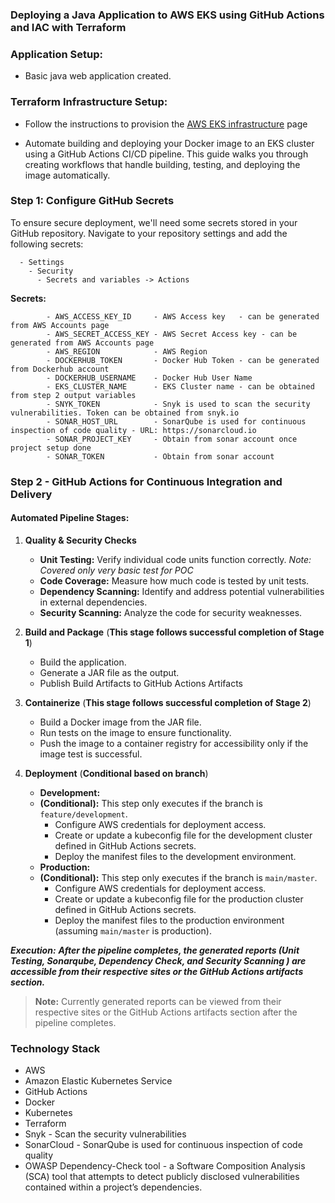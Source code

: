 ### Deploying a Java Application to AWS EKS using GitHub Actions and IAC with Terraform

### Application Setup:
- Basic java web application created.

### Terraform Infrastructure Setup:

- Follow the instructions  to provision the [AWS EKS infrastructure](infra_as_code/2.aws_eks_ias/README.md) page

 - Automate building and deploying your Docker image to an EKS cluster using a GitHub Actions CI/CD pipeline. This guide walks you through creating workflows that handle building, testing, and deploying the image automatically.

### Step 1: Configure GitHub Secrets
To ensure secure deployment, we'll need some secrets stored in your GitHub repository. Navigate to your repository settings and add the following secrets:
  
      - Settings 
        - Security 
          - Secrets and variables -> Actions 
  

  **Secrets:**

            - AWS_ACCESS_KEY_ID     - AWS Access key   - can be generated from AWS Accounts page              
            - AWS_SECRET_ACCESS_KEY - AWS Secret Access key - can be generated from AWS Accounts page              
            - AWS_REGION            - AWS Region 
            - DOCKERHUB_TOKEN       - Docker Hub Token - can be generated from Dockerhub account
            - DOCKERHUB_USERNAME    - Docker Hub User Name            
            - EKS_CLUSTER_NAME      - EKS Cluster name - can be obtained from step 2 output variables
            - SNYK_TOKEN            - Snyk is used to scan the security vulnerabilities. Token can be obtained from snyk.io
            - SONAR_HOST_URL        - SonarQube is used for continuous inspection of code quality - URL: https://sonarcloud.io
            - SONAR_PROJECT_KEY     - Obtain from sonar account once project setup done
            - SONAR_TOKEN           - Obtain from sonar account 


### Step 2 - GitHub Actions for Continuous Integration and Delivery

#### Automated Pipeline Stages:

1. **Quality & Security Checks**
    * **Unit Testing:** Verify individual code units function correctly. *Note: Covered only very basic test for POC*
    * **Code Coverage:** Measure how much code is tested by unit tests. 
    * **Dependency Scanning:** Identify and address potential vulnerabilities in external dependencies.
    * **Security Scanning:** Analyze the code for security weaknesses.  

2. **Build and Package** (**This stage follows successful completion of Stage 1**)
    * Build the application.
    * Generate a JAR file as the output.
    * Publish Build Artifacts to GitHub Actions Artifacts 

3. **Containerize** (**This stage follows successful completion of Stage 2**)
    * Build a Docker image from the JAR file.
    * Run tests on the image to ensure functionality.
    * Push the image to a container registry for accessibility only if the image test is successful.

4. **Deployment** (**Conditional based on branch**)
    * **Development:**
    * **(Conditional):** This step only executes if the branch is `feature/development`.
        * Configure AWS credentials for deployment access.
        * Create or update a kubeconfig file for the development cluster defined in GitHub Actions secrets.
        * Deploy the manifest files to the development environment.
    * **Production:**
    * **(Conditional):** This step only executes if the branch is `main/master`.
        * Configure AWS credentials for deployment access.
        * Create or update a kubeconfig file for the production cluster defined in GitHub Actions secrets.
        * Deploy the manifest files to the production environment (assuming `main/master` is production).

***Execution:***
***After the pipeline completes, the generated reports (Unit Testing, Sonarqube, Dependency Check, and Security Scanning ) are accessible from their respective sites or the GitHub Actions artifacts section.***

> **Note:**
> Currently generated reports can be viewed from their respective sites or the GitHub Actions artifacts section after the pipeline completes. 


### Technology Stack
- AWS
- Amazon Elastic Kubernetes Service
- GitHub Actions
- Docker
- Kubernetes
- Terraform
- Snyk - Scan the security vulnerabilities
- SonarCloud - SonarQube is used for continuous inspection of code quality
- OWASP Dependency-Check tool - a Software Composition Analysis (SCA) tool that attempts to detect publicly disclosed vulnerabilities contained within a project’s dependencies. 
